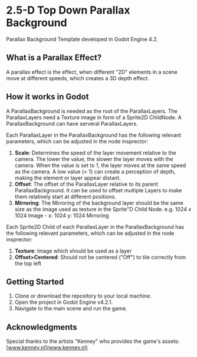 # 2.5-D Top Down Parallax Background 
Parallax Background Template developed in Godot Engine 4.2.

## What is a Parallax Effect?
A parallax effect is the effect, when different "2D" elements in a scene move at different speeds, which creates a 3D depth effect.

## How it works in Godot
A ParallaxBackground is needed as the root of the ParallaxLayers. The ParallaxLayers need a Texture image in form of a Sprite2D ChildNode. A ParallaxBackground can have serveral ParallaxLayers. 

Each ParallaxLayer in the ParallaxBackground has the following relevant parameters, which can be adjusted in the node insprector:
1. **Scale**: Determines the speed of the layer movement relative to the camera. 
The lower the value, the slower the layer moves with the camera. When the value is set to 1, the layer moves at the same speed as the camera. A low value (< 1) can create a perception of depth, making the element or layer appear distant.
2. **Offset**: The offset of the ParallaxLayer relative to its parent ParallaxBackground. It can be used to offset multiple Layers to make them relatively start at different positions. 
3. **Mirroring**: The Mirroring of the background layer should be the same size as the image used as texture in the Sprite"D Child Node. e.g. 1024 x 1024 Image - x: 1024 y: 1024 Mirroring

Each Sprite2D Child of each ParallaxLayer in the ParallaxBackground has the following relevant parameters, which can be adjusted in the node insprector:
1.  **Texture**: Image which should be used as a layer
2.  **Offset>Centered**: Should not be centered ("Off") to tile correctly from the top left

## Getting Started
1. Clone or download the repository to your local machine.
2. Open the project in Godot Engine v4.2.1.
3. Navigate to the main scene and run the game.

## Acknowledgments
Special thanks to the artists "Kenney" who provides the game's assets: [www.kenney.nl](www.kenney.nl)